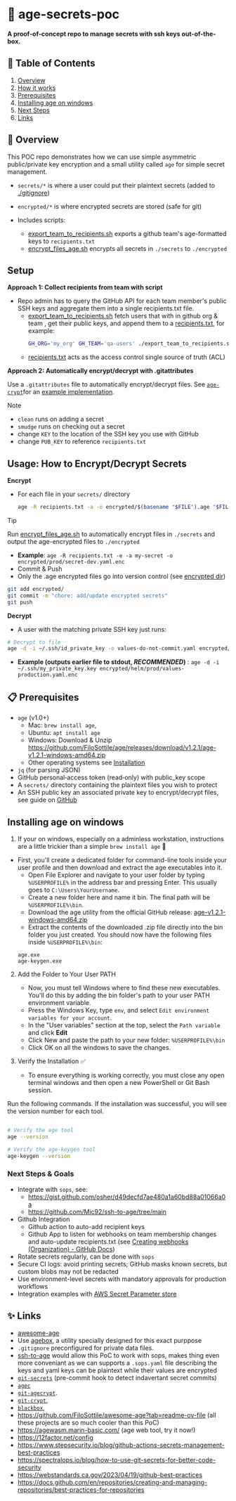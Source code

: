 # 🔐 age-secrets-poc

**A proof‑of‑concept repo to manage secrets with ssh keys out-of-the-box.**

## 🚀 Table of Contents

1. [Overview](#-overview)
2. [How it works](#-how-it-works)
3. [Prerequisites](#-prerequisites)
4. [Installing age on windows](#installing-age-on-windows)
5. [Next Steps](#-next-steps--best-practices)
6. [Links](#assorted-links)


## 📘 Overview

This POC repo demonstrates how we can use simple asymmetric public/private key encryption and a small utility called `age` for simple secret management.

- `secrets/*` is where a user could put their plaintext secrets (added to [./gitignore](./.gitignore))

- `encrypted/*` is where encrypted secrets are stored (safe for git)

- Includes scripts:
  - [export_team_to_recipients.sh](./export_team_to_recipients.sh) exports a github team's age-formatted keys to `recipients.txt`
  - [encrypt_files_age.sh](./encrypt_files_age.sh) encrypts all secrets in `./secrets` to `./encrypted`

## Setup

**Approach 1: Collect recipients from team with script**

- Repo admin has to query the GitHub API for each team member's public SSH keys and aggregate them into a single recipients.txt file.
  - [export_team_to_recipients.sh](./export_team_to_recipients.sh) fetch users that with in github org & team , get their public keys, and append them to a [recipients.txt](./recipients.txt), for example:
    ```bash
    GH_ORG='my_org' GH_TEAM='qa-users' ./export_team_to_recipients.sh
    ```
  - [recipients.txt](./recipients.txt) acts as the access control single source of truth (ACL)

**Approach 2: Automatically encrypt/decrypt with .gitattributes**

Use a `.gitattributes` file to automatically encrypt/decrypt files. See [`age-crypt`](https://github.com/sandorex/age-crypt/tree/main)for an [example implementation](https://github.com/sandorex/age-crypt/blob/main/age/age.sh).

> [!NOTE]
> - `clean` runs on adding a secret
> - `smudge` runs on checking out a secret
> - change `KEY` to the location of the SSH key you use with GitHub
> - change `PUB_KEY` to reference `recipients.txt`

## Usage: How to Encrypt/Decrypt Secrets

**Encrypt**
- For each file in your `secrets/` directory

  ```bash
  age -R recipients.txt -a -o encrypted/$(basename "$FILE").age "$FILE"
  ```

> [!TIP]
> Run [encrypt_files_age.sh](./encrypt_files_age.sh#L19) to automatically encrypt files in `./secrets` and output the age-encrypted files to `./encrypted`

- **Example**: `age -R recipients.txt -e -a my-secret -o encrypted/prod/secret-dev.yaml.enc`
- Commit & Push
- Only the .age encrypted files go into version control (see [encrypted dir](./encrypted))

```bash
git add encrypted/
git commit -m "chore: add/update encrypted secrets"
git push
```

**Decrypt**
- A user with the matching private SSH key just runs:

```bash
# Decrypt to file
age -d -i ~/.ssh/id_private_key -o values-do-not-commit.yaml encrypted/helm/prod/values-some-env.yaml.enc
```
- **Example (outputs earlier file to stdout, *RECOMMENDED*)** : `age -d -i ~/.ssh/my_private_key.key encrypted/helm/prod/values-production.yaml.enc`

## 📋 Prerequisites
- `age` (v1.0+)
  - Mac: `brew install age`,
  - Ubuntu: `apt install age`
  - Windows: Download & Unzip https://github.com/FiloSottile/age/releases/download/v1.2.1/age-v1.2.1-windows-amd64.zip
  - Other operating systems see [Installation](https://github.com/FiloSottile/age?tab=readme-ov-file#installation)
- `jq` (for parsing JSON)
- GitHub personal‑access token (read‐only) with public_key scope
- A `secrets/` directory containing the plaintext files you wish to protect
- An SSH public key an associated private key to encrypt/decrypt files, see guide on [GitHub](https://docs.github.com/en/authentication/connecting-to-github-with-ssh/generating-a-new-ssh-key-and-adding-it-to-the-ssh-agent)

## Installing age on windows

1. If your on windows, especially on a adminless workstation, instructions are a little trickier than a simple `brew install age`  📂
  - First, you'll create a dedicated folder for command-line tools inside your user profile and then download and extract the age executables into it.
    - Open File Explorer and navigate to your user folder by typing `%USERPROFILE%` in the address bar and pressing Enter. This usually goes to `C:\Users\YourUsername`.
    - Create a new folder here and name it bin. The final path will be `%USERPROFILE%\bin`.
    - Download the age utility from the official GitHub release: [age-v1.2.1-windows-amd64.zip](https://github.com/FiloSottile/age/releases/download/v1.2.1/age-v1.2.1-windows-amd64.zip)
    - Extract the contents of the downloaded .zip file directly into the bin folder you just created. You should now have the following files inside `%USERPROFILE%\bin`:
    ```
    age.exe
    age-keygen.exe
    ```
2. Add the Folder to Your User PATH
    - Now, you must tell Windows where to find these new executables. You'll do this by adding the bin folder's path to your user PATH environment variable.
    - Press the Windows Key, type `env`, and select `Edit environment variables for your account`.
    - In the "User variables" section at the top, select the `Path variable` and click **Edit**
    - Click New and paste the path to your new folder: `%USERPROFILE%\bin`
    - Click OK on all the windows to save the changes.

3. Verify the Installation ✅
    - To ensure everything is working correctly, you must close any open terminal windows and then open a new PowerShell or Git Bash session.

Run the following commands. If the installation was successful, you will see the version number for each tool.

```Bash

# Verify the age tool
age --version

# Verify the age-keygen tool
age-keygen --version
```

### Next Steps & Goals
- Integrate with `sops`, see:
  - https://gist.github.com/osher/d49decfd7ae480a1a60bd88a01066a0a
  - https://github.com/Mic92/ssh-to-age/tree/main
- Github Integration
  - Github action to auto-add recipient keys
  - Github App to listen for webhooks on team membership changes and auto-update recipients.txt (see [Creating webhooks (Organization) - GitHub Docs](https://docs.github.com/en/webhooks/using-webhooks/creating-webhooks#creating-an-organization-webhook))
- Rotate secrets regularly, can be done with  `sops`
- Secure CI logs: avoid printing secrets; GitHub masks known secrets, but custom blobs may not be redacted
-  Use environment-level secrets with mandatory approvals for production workflows
- Integration examples with [AWS Secret Parameter store](https://docs.aws.amazon.com/systems-manager/latest/userguide/systems-manager-parameter-store.html)


## ✨ Links
- [awesome-age](https://github.com/FiloSottile/awesome-age?tab=readme-ov-file)
- Use [agebox](https://github.com/slok/agebox), a utility specially designed for this exact purppose
- `.gitignore` preconfigured for private data files.
- [ssh-to-age](https://github.com/Mic92/ssh-to-age/tree/main) would allow this PoC to work with sops, makes thing even more conveniant as we can supports a `.sops.yaml` file describing the keys and yaml keys can be plaintext while their values are encrypted
- [`git-secrets`](https://github.com/awslabs/git-secrets) (pre-commit hook to detect indavertant secret commits)
- [`agec`](https://github.com/aca/agec)
- [`git-agecrypt`](https://github.com/vlaci/git-agecrypt).
- [`git-crypt`](https://github.com/AGWA/git-crypt),
- [`blackbox`](https://github.com/StackExchange/blackbox),
- https://github.com/FiloSottile/awesome-age?tab=readme-ov-file (all these projects are so much cooler than this PoC)
- https://agewasm.marin-basic.com/ (age web tool, try it now!)
- https://12factor.net/config
- https://www.stepsecurity.io/blog/github-actions-secrets-management-best-practices
- https://spectralops.io/blog/how-to-use-git-secrets-for-better-code-security
- https://webstandards.ca.gov/2023/04/19/github-best-practices
- https://docs.github.com/en/repositories/creating-and-managing-repositories/best-practices-for-repositories
